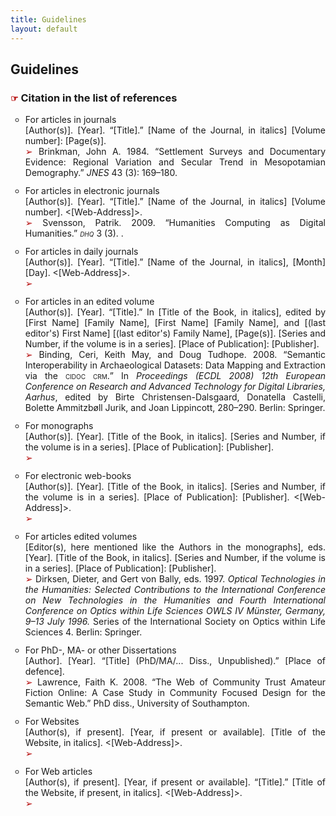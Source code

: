 ```yaml
---
title: Guidelines
layout: default
---
```


<h2>Guidelines</h2>

<h3><span style="color:#b30000; font-size: 14px;">&#9758;</span> Citation in the list of references</h3>

<ul style="list-style-type: circle;">
<li style="padding-bottom: 12px; text-align: justify">For articles in journals<br />
[Author(s)]. [Year]. “[Title].” [Name of the Journal, in italics] [Volume number]: [Page(s)].<br />
<span style="color:#b30000; font-size: 14px;">&#x27A2;</span> Brinkman, John A. 1984. “Settlement Surveys and Documentary Evidence: Regional Variation and Secular Trend in Mesopotamian Demography.” <span style="font-variant: small-caps"><em>JNES</em></span> 43 (3): 169–180.</li>

<li style="padding-bottom: 12px; text-align: justify">For articles in electronic journals<br />
[Author(s)]. [Year]. “[Title].” [Name of the Journal, in italics] [Volume number]. <[Web-Address]>.<br />
<span style="color:#b30000; font-size: 14px;">&#x27A2;</span> Svensson, Patrik. 2009. “Humanities Computing as Digital Humanities.” <span style="font-variant: small-caps"><em>dhq</em></span> 3 (3). <http://digitalhumanities.org/dhq/vol/3/3/000065/000065.html>.</li>

<li style="padding-bottom: 12px; text-align: justify">For articles in daily journals<br />
[Author(s)]. [Year]. “[Title].” [Name of the Journal, in italics], [Month] [Day]. <[Web-Address]>.<br />
<span style="color:#b30000; font-size: 14px;">&#x27A2;</span> </li>

<li style="padding-bottom: 12px; text-align: justify">For articles in an edited volume<br />
  [Author(s)]. [Year]. “[Title].” In [Title of the Book, in italics], edited by [First Name] [Family Name], [First Name] [Family Name], and [(last editor's) First Name] [(last editor's) Family Name], [Page(s)]. [Series and Number, if the volume is in a series]. [Place of Publication]: [Publisher].<br />
  <span style="color:#b30000; font-size: 14px;">&#x27A2;</span> Binding, Ceri, Keith May, and Doug Tudhope. 2008. “Semantic Interoperability in Archaeological Datasets: Data Mapping and Extraction via the <span style="font-variant: small-caps">cidoc crm.</span>” In <em>Proceedings (ECDL 2008) 12th European Conference on Research and Advanced Technology for Digital Libraries, Aarhus</em>, edited by Birte Christensen-Dalsgaard, Donatella Castelli, Bolette Ammitzbøll Jurik, and Joan Lippincott, 280–290. Berlin: Springer.</li>

<li style="padding-bottom: 12px; text-align: justify">For monographs<br />
[Author(s)]. [Year]. [Title of the Book, in italics]. [Series and Number, if the volume is in a series]. [Place of Publication]: [Publisher].<br />
<span style="color:#b30000; font-size: 14px;">&#x27A2;</span> </li>

<li style="padding-bottom: 12px; text-align: justify">For electronic web-books<br />
[Author(s)]. [Year]. [Title of the Book, in italics]. [Series and Number, if the volume is in a series]. [Place of Publication]: [Publisher]. <[Web-Address]>.<br />
<span style="color:#b30000; font-size: 14px;">&#x27A2;</span> </li>

<li style="padding-bottom: 12px; text-align: justify">For articles edited volumes<br />
[Editor(s), here mentioned like the Authors in the monographs], eds. [Year]. [Title of the Book, in italics]. [Series and Number, if the volume is in a series]. [Place of Publication]: [Publisher].<br />
<span style="color:#b30000; font-size: 14px;">&#x27A2;</span> Dirksen, Dieter, and Gert von Bally, eds. 1997. <em>Optical  Technologies in the Humanities: Selected Contributions to the International Conference on New Technologies in the Humanities and Fourth International Conference on Optics within Life Sciences <span style="font-variant: small-caps">OWLS</span> IV Münster, Germany, 9–13 July 1996.</em> Series of the International Society on Optics within Life Sciences 4. Berlin: Springer.</li>

<li style="padding-bottom: 12px; text-align: justify">For PhD-, MA- or other Dissertations<br />
[Author]. [Year]. “[Title] (PhD/MA/... Diss., Unpublished).” [Place of defence].<br />
<span style="color:#b30000; font-size: 14px;">&#x27A2;</span> Lawrence, Faith K. 2008. “The Web of Community Trust Amateur Fiction Online: A Case Study in Community Focused Design for the Semantic Web.” PhD diss., University of Southampton.</li>

<li style="padding-bottom: 12px; text-align: justify">For Websites<br />
[Author(s), if present]. [Year, if present or available]. [Title of the Website, in italics]. <[Web-Address]>.<br />
<span style="color:#b30000; font-size: 14px;">&#x27A2;</span> </li>

<li style="padding-bottom: 12px; text-align: justify">For Web articles<br />
[Author(s), if present]. [Year, if present or available]. “[Title].” [Title of the Website, if present, in italics]. <[Web-Address]>.<br />
<span style="color:#b30000; font-size: 14px;">&#x27A2;</span> </li>
</ul>
